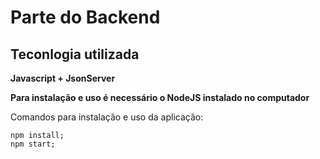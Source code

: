 # Parte do Backend

## Teconlogia utilizada
<b>Javascript + JsonServer</b>


<b>Para instalação e uso é necessário o NodeJS instalado no computador</b>

<p>Comandos para instalação e uso da aplicação:</p>

```
npm install;
npm start;
```


